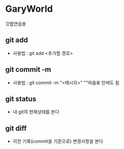 # GaryWorld

깃헙연습용

## git add

- 사용법 : git add <추가할 경로>

## git commit -m

- 사용법 : git commit -m "<메시지>"
  ""따옴표 안써도 됨

## git status

- 내 git의 현재상태를 본다

## git diff

- 이전 기록(commit을 기준으로) 변경사항을 본다
